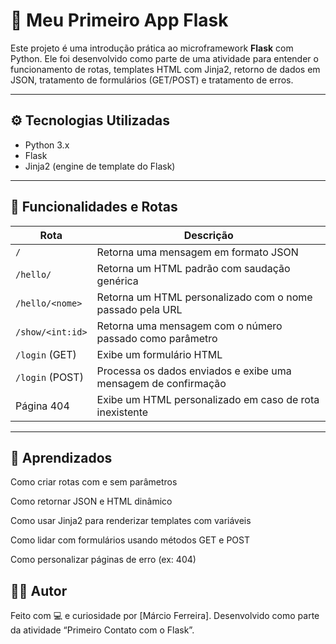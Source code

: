 # 🚀 Meu Primeiro App Flask

Este projeto é uma introdução prática ao microframework **Flask** com Python. Ele foi desenvolvido como parte de uma atividade para entender o funcionamento de rotas, templates HTML com Jinja2, retorno de dados em JSON, tratamento de formulários (GET/POST) e tratamento de erros.

---

## ⚙️ Tecnologias Utilizadas

- Python 3.x
- Flask
- Jinja2 (engine de template do Flask)

---

## 📌 Funcionalidades e Rotas

| Rota              | Descrição                                                                 |
|-------------------|--------------------------------------------------------------------------|
| `/`               | Retorna uma mensagem em formato JSON                                     |
| `/hello/`         | Retorna um HTML padrão com saudação genérica                             |
| `/hello/<nome>`   | Retorna um HTML personalizado com o nome passado pela URL                |
| `/show/<int:id>`  | Retorna uma mensagem com o número passado como parâmetro                 |
| `/login` (GET)    | Exibe um formulário HTML                                                 |
| `/login` (POST)   | Processa os dados enviados e exibe uma mensagem de confirmação           |
| Página 404        | Exibe um HTML personalizado em caso de rota inexistente                 |

---
## 🧠 Aprendizados
Como criar rotas com e sem parâmetros

Como retornar JSON e HTML dinâmico

Como usar Jinja2 para renderizar templates com variáveis

Como lidar com formulários usando métodos GET e POST

Como personalizar páginas de erro (ex: 404)

## 👨‍💻 Autor
Feito com 💻 e curiosidade por [Márcio Ferreira].
Desenvolvido como parte da atividade “Primeiro Contato com o Flask”.

